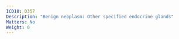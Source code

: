 ```yaml
---
ICD10: D357
Description: "Benign neoplasm: Other specified endocrine glands"
Matters: No
Weight: 0
---
```

